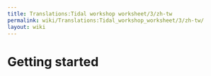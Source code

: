 ```yaml
---
title: Translations:Tidal workshop worksheet/3/zh-tw
permalink: wiki/Translations:Tidal_workshop_worksheet/3/zh-tw/
layout: wiki
---
```


# Getting started
